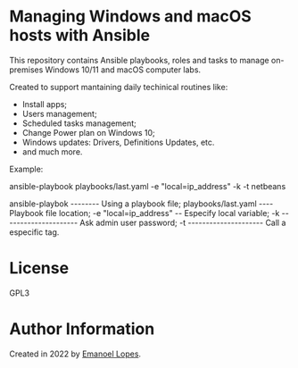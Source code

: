 # Managing Windows and macOS hosts with Ansible

This repository contains Ansible playbooks, roles and tasks to manage on-premises Windows 10/11  and macOS computer labs. 

Created to support mantaining daily techinical routines like: 
- Install apps;
- Users management;
- Scheduled tasks management;
- Change Power plan on Windows 10;
- Windows updates: Drivers, Definitions Updates, etc.
- and much more.

Example:

ansible-playbook playbooks/last.yaml -e "local=ip_address" -k -t netbeans

ansible-playbok --------  Using a playbook file;
playbooks/last.yaml ----  Playbook file location;
-e "local=ip_address" --  Especify local variable;
-k ---------------------  Ask admin user password;
-t ---------------------  Call a especific tag.


# License

GPL3 

# Author Information

Created in 2022 by [Emanoel Lopes](http://emanoel.pro.br).
